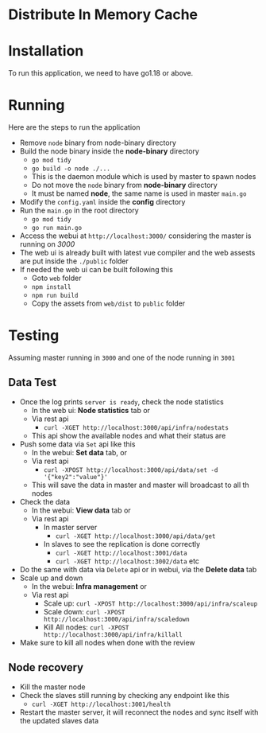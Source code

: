 # Distribute In Memory Cache

# Installation
To run this application, we need to have go1.18 or above.

# Running
Here are the steps to run the application
- Remove `node` binary from node-binary directory
- Build the node binary inside the **node-binary** directory
  - ```go mod tidy```
  - ```go build -o node ./...```
  - This is the daemon module which is used by master to spawn nodes
  - Do not move the `node` binary from **node-binary** directory
  - It must be named **node**, the same name is used in master `main.go`
- Modify the `config.yaml` inside the **config** directory
- Run the `main.go` in the root directory 
  - ```go mod tidy```
  - ```go run main.go```
- Access the webui at `http://localhost:3000/` considering the master is running on *3000*
- The web ui is already built with latest vue compiler and the web assests are put inside the `./public` folder
- If needed the web ui can be built following this
  - Goto `web` folder
  - `npm install`
  - `npm run build`
  - Copy the assets from `web/dist` to `public` folder

# Testing
Assuming master running in `3000` and one of the node running in `3001`

## Data Test
- Once the log prints `server is ready`, check the node statistics
  - In the web ui: **Node statistics** tab or 
  - Via rest api
    - ```curl -XGET http://localhost:3000/api/infra/nodestats```
  - This api show the available nodes and what their status are
- Push some data via `Set` api like this
  - In the webui: **Set data** tab, or
  - Via rest api
    - ```curl -XPOST http://localhost:3000/api/data/set -d '{"key2":"value"}'```
  - This will save the data in master and master will broadcast to all th nodes
- Check the data
  - In the webui: **View data** tab or
  - Via rest api
      - In master server
        - ```curl -XGET http://localhost:3000/api/data/get```
      - In slaves to see the replication is done correctly
        - ```curl -XGET http://localhost:3001/data```
        - ```curl -XGET http://localhost:3002/data``` etc
- Do the same with data via `Delete` api or in webui, via the **Delete data** tab
- Scale up and down
  - In the webui: **Infra management** or
  - Via rest api
    - Scale up: ```curl -XPOST http://localhost:3000/api/infra/scaleup```
    - Scale down: ```curl -XPOST http://localhost:3000/api/infra/scaledown``` 
    - Kill All nodes: ```curl -XPOST http://localhost:3000/api/infra/killall```
- Make sure to kill all nodes when done with the review

## Node recovery
- Kill the master node
- Check the slaves still running by checking any endpoint like this
  - ```curl -XGET http://localhost:3001/health```
- Restart the master server, it will reconnect the nodes and sync itself with the updated slaves data